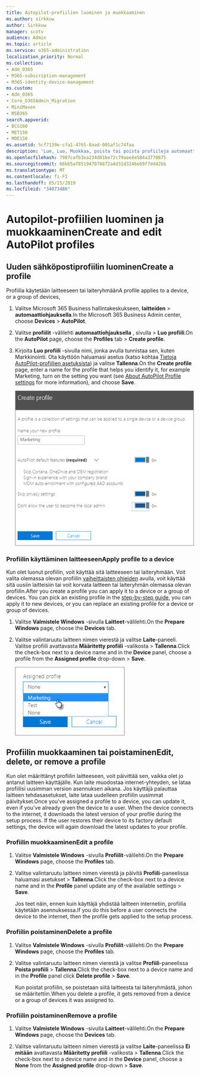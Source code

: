 ```yaml
---
title: Autopilot-profiilien luominen ja muokkaaminen
ms.author: sirkkuw
author: Sirkkuw
manager: scotv
audience: Admin
ms.topic: article
ms.service: o365-administration
localization_priority: Normal
ms.collection:
- Adm_O365
- M365-subscription-management
- M365-identity-device-management
ms.custom:
- Adm_O365
- Core_O365Admin_Migration
- MiniMaven
- MSB365
search.appverid:
- BCS160
- MET150
- MOE150
ms.assetid: 5cf7139e-cfa1-4765-8aad-001af1c74faa
description: 'Lue, Luo, Muokkaa, poista tai poista profiileja automaattiohjauksella. '
ms.openlocfilehash: 7987cafb3ea234d81be72c79aee8e584a3770875
ms.sourcegitcommit: 66bb5af851947078872a4d31d3246e69f7dd42bb
ms.translationtype: MT
ms.contentlocale: fi-FI
ms.lasthandoff: 05/15/2019
ms.locfileid: "34073486"
---
```

# <a name="create-and-edit-autopilot-profiles"></a><span data-ttu-id="62f26-103">Autopilot-profiilien luominen ja muokkaaminen</span><span class="sxs-lookup"><span data-stu-id="62f26-103">Create and edit AutoPilot profiles</span></span>

## <a name="create-a-profile"></a><span data-ttu-id="62f26-104">Uuden sähköpostiprofiilin luominen</span><span class="sxs-lookup"><span data-stu-id="62f26-104">Create a profile</span></span>

<span data-ttu-id="62f26-105">Profiilia käytetään laitteeseen tai laiteryhmään</span><span class="sxs-lookup"><span data-stu-id="62f26-105">A profile applies to a device, or a group of devices,</span></span>
  
1. <span data-ttu-id="62f26-106">Valitse Microsoft 365 Business hallintakeskukseen, **laitteiden** \> **automaattiohjauksella**.</span><span class="sxs-lookup"><span data-stu-id="62f26-106">In the Microsoft 365 Business Admin center, choose **Devices** \> **AutoPilot**.</span></span>
  
2. <span data-ttu-id="62f26-107">Valitse **profiilit** -välilehti **automaattiohjauksella** , sivulla \> **Luo profiili**.</span><span class="sxs-lookup"><span data-stu-id="62f26-107">On the **AutoPilot** page, choose the **Profiles** tab \> **Create profile**.</span></span>
    
3. <span data-ttu-id="62f26-108">Kirjoita **Luo profiili** -sivulla nimi, jonka avulla tunnistaa sen, kuten Markkinointi. Ota käyttöön haluamasi asetus (katso kohtaa [Tietoja AutoPilot-profiilien asetuksista](autopilot-profile-settings.md)) ja valitse **Tallenna**.</span><span class="sxs-lookup"><span data-stu-id="62f26-108">On the **Create profile** page, enter a name for the profile that helps you identify it, for example Marketing, turn on the setting you want (see [About AutoPilot Profile settings](autopilot-profile-settings.md) for more information), and choose **Save**.</span></span>
    
    ![Enter name and turn on settings in the Create profile panel.](media/63b5a00d-6a5d-48d0-9557-e7531e80702a.png)
  
### <a name="apply-profile-to-a-device"></a><span data-ttu-id="62f26-110">Profiilin käyttäminen laitteeseen</span><span class="sxs-lookup"><span data-stu-id="62f26-110">Apply profile to a device</span></span>

<span data-ttu-id="62f26-p101">Kun olet luonut profiilin, voit käyttää sitä laitteeseen tai laiteryhmään. Voit valita olemassa olevan profiilin [vaiheittaisten ohjeiden](add-autopilot-devices-and-profile.md) avulla, voit käyttää sitä uusiin laitteisiin tai voit korvata laitteen tai laiteryhmän olemassa olevan profiilin.</span><span class="sxs-lookup"><span data-stu-id="62f26-p101">After you create a profile you can apply it to a device or a group of devices. You can pick an existing profile in the [step-by-step guide](add-autopilot-devices-and-profile.md), you can apply it to new devices, or you can replace an existing profile for a device or group of devices.</span></span> 
  
1. <span data-ttu-id="62f26-113">Valitse **Valmistele Windows** -sivulla **Laitteet**-välilehti.</span><span class="sxs-lookup"><span data-stu-id="62f26-113">On the **Prepare Windows** page, choose the **Devices** tab.</span></span> 
    
2. <span data-ttu-id="62f26-114">Valitse valintaruutu laitteen nimen vierestä ja valitse **Laite**-paneeli. Valitse profiili avattavasta **Määritetty profiili** -valikosta \> **Tallenna**.</span><span class="sxs-lookup"><span data-stu-id="62f26-114">Click the check-box next to a device name and in the **Device** panel, choose a profile from the **Assigned profile** drop-down \> **Save**.</span></span>
    
    ![In the Device panel, select an Assigned profile to apply it.](media/ed0ce33f-9241-4403-a5de-2dddffdc6fb9.png)
  
## <a name="edit-delete-or-remove-a-profile"></a><span data-ttu-id="62f26-116">Profiilin muokkaaminen tai poistaminen</span><span class="sxs-lookup"><span data-stu-id="62f26-116">Edit, delete, or remove a profile</span></span>

<span data-ttu-id="62f26-p102">Kun olet määrittänyt profiilin laitteeseen, voit päivittää sen, vaikka olet jo antanut laitteen käyttäjälle. Kun laite muodostaa internet-yhteyden, se lataa profiilisi uusimman version asennuksen aikana. Jos käyttäjä palauttaa laitteen tehdasasetukset, laite lataa uudelleen profiilin uusimmat päivitykset.</span><span class="sxs-lookup"><span data-stu-id="62f26-p102">Once you've assigned a profile to a device, you can update it, even if you've already given the device to a user. When the device connects to the internet, it downloads the latest version of your profile during the setup process. If the user restores their device to its factory default settings, the device will again download the latest updates to your profile.</span></span> 
  
### <a name="edit-a-profile"></a><span data-ttu-id="62f26-120">Profiilin muokkaaminen</span><span class="sxs-lookup"><span data-stu-id="62f26-120">Edit a profile</span></span>

1. <span data-ttu-id="62f26-121">Valitse **Valmistele Windows** -sivulla **Profiilit**-välilehti.</span><span class="sxs-lookup"><span data-stu-id="62f26-121">On the **Prepare Windows** page, choose the **Profiles** tab.</span></span> 
    
2. <span data-ttu-id="62f26-122">Valitse valintaruutu laitteen nimen vierestä ja päivitä **Profiili**-paneelissa haluamasi asetukset \> **Tallenna**.</span><span class="sxs-lookup"><span data-stu-id="62f26-122">Click the check-box next to a device name and in the **Profile** panel update any of the available settings \> **Save**.</span></span>
    
    <span data-ttu-id="62f26-123">Jos teet näin, ennen kuin käyttäjä yhdistää laitteen internetiin, profiilia käytetään asennuksessa.</span><span class="sxs-lookup"><span data-stu-id="62f26-123">If you do this before a user connects the device to the internet, then the profile gets applied to the setup process.</span></span>
    
### <a name="delete-a-profile"></a><span data-ttu-id="62f26-124">Profiilin poistaminen</span><span class="sxs-lookup"><span data-stu-id="62f26-124">Delete a profile</span></span>

1. <span data-ttu-id="62f26-125">Valitse **Valmistele Windows** -sivulla **Profiilit**-välilehti.</span><span class="sxs-lookup"><span data-stu-id="62f26-125">On the **Prepare Windows** page, choose the **Profiles** tab.</span></span> 
    
2. <span data-ttu-id="62f26-126">Valitse valintaruutu laitteen nimen vierestä ja valitse **Profiili**-paneelissa **Poista profiili** \> **Tallenna**.</span><span class="sxs-lookup"><span data-stu-id="62f26-126">Click the check-box next to a device name and in the **Profile** panel click **Delete profile** \> **Save**.</span></span>
    
    <span data-ttu-id="62f26-127">Kun poistat profiilin, se poistetaan siitä laitteesta tai laiteryhmästä, johon se määritettiin.</span><span class="sxs-lookup"><span data-stu-id="62f26-127">When you delete a profile, it gets removed from a device or a group of devices it was assigned to.</span></span>
    
### <a name="remove-a-profile"></a><span data-ttu-id="62f26-128">Profiilin poistaminen</span><span class="sxs-lookup"><span data-stu-id="62f26-128">Remove a profile</span></span>

1. <span data-ttu-id="62f26-129">Valitse **Valmistele Windows** -sivulla **Laitteet**-välilehti.</span><span class="sxs-lookup"><span data-stu-id="62f26-129">On the **Prepare Windows** page, choose the **Devices** tab.</span></span> 
    
2. <span data-ttu-id="62f26-130">Valitse valintaruutu laitteen nimen vierestä ja valitse **Laite**-paneelissa **Ei mitään** avattavasta **Määritetty profiili** -valikosta \> **Tallenna**.</span><span class="sxs-lookup"><span data-stu-id="62f26-130">Click the check-box next to a device name and in the **Device** panel, choose a **None** from the **Assigned profile** drop-down \> **Save**.</span></span>
    
